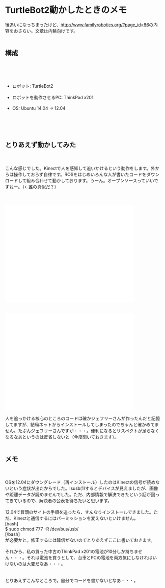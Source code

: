 # TurtleBot2動かしたときのメモ
後追いになっちまったけど、<a href="http://www.familyrobotics.org/?page_id=86" target="_blank">http://www.familyrobotics.org/?page_id=86</a>の内容をおさらい。文章は内輪向けです。<br />
<br />
<h2>構成</h2><br />
<br />
<ul><br />
 <li>ロボット: TurtleBot2</li><br />
 <li>ロボットを動作させるPC: ThinkPad x201</li><br />
 <li>OS: Ubuntu 14.04 → 12.04</li><br />
</ul><br />
<br />
<h2>とりあえず動かしてみた</h2><br />
<br />
こんな感じでした。Kinectで人を感知して追いかけるという動作をします。外からは操作しておらず自律です。ROSをはじめいろんな人が書いたコードをダウンロードして組み合わせて動かしております。うーん。オープンソースっていいですねー。（←誰の真似だ？）<br />
<br />
<!--more--><br />
<br />
<iframe width="420" height="315" src="//www.youtube.com/embed/izqbouITHh0" frameborder="0" allowfullscreen></iframe><br />
<br />
<br />
<iframe width="420" height="315" src="//www.youtube.com/embed/AMJO_QKLoGk" frameborder="0" allowfullscreen></iframe><br />
<br />
人を追っかける核心のところのコードは確かジェフリーさんが作ったんだと記憶してますが、結局ネットからインストールしてしまったのでちゃんと確かめてません。たぶんジェフリーさんですが・・・。便利になるとリスペクトが足らなくなるなあというのは反省しないと（今度聞いておきます）。<br />
<br />
<h2>メモ</h2><br />
<br />
OSを12.04にダウングレード（再インストール）したのはKinectの信号が読めないという症状が出たからでした。lsusb(1)するとデバイスが見えましたが、画像や距離データが読めませんでした。ただ、内部情報で解決できたという話が回ってきているので、解決者の公表を待ちたいと思います。<br />
<br />
12.04で冒頭のサイトの手順を追ったら、すんなりインストールできました。ただ、Kinectと通信するにはパーミッションを変えないといけません。<br />
[bash]<br />
$ sudo chmod 777 -R /dev/bus/usb/<br />
[/bash]<br />
が必要かと。修正するには確信がないのでとりあえずここに書いておきます。<br />
<br />
それから、私の買った中古のThinkPad x201の電池が10分しか持ちません・・・。それは電池を買うとして、台車とPCの電池を両方気にしなければいけないのは大変だなあ・・・。<br />
<br />
<br />
とりあえずこんなところで。自分でコードを書かないとなあ・・・。
